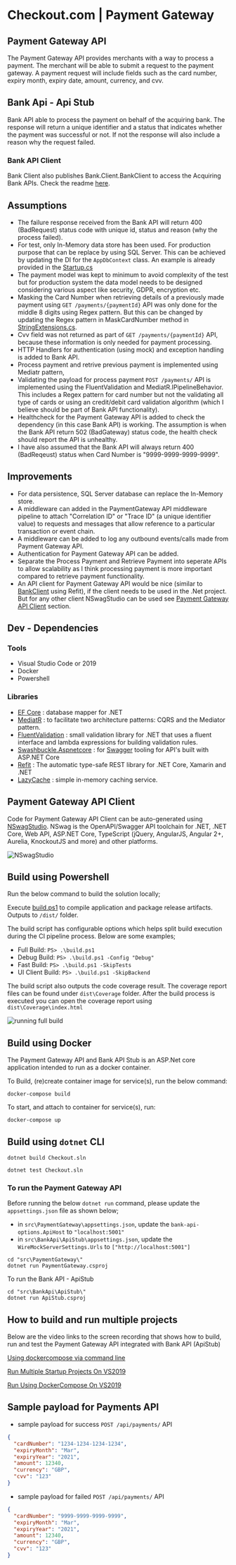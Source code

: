 # Checkout.com | Payment Gateway

## Payment Gateway API

The Payment Gateway API provides merchants with a way to process a payment. The merchant will be able to submit a request to the payment gateway. A payment request will include fields such as the card number, expiry month, expiry date, amount, currency, and cvv.

## Bank Api - Api Stub

Bank API able to process the payment on behalf of the acquiring bank. The response will return a unique identifier and a status that indicates whether the payment was successful or not. If not the response will also include a reason why the request failed.

### Bank API Client

Bank Client also publishes Bank.Client.BankClient to access the Acquiring Bank APIs. Check the readme [here](/src/BankApi/Bank.Client/README.md).

## Assumptions

- The failure response received from the Bank API will return 400 (BadRequest) status code with unique id, status and reason (why the process failed). 
- For test, only In-Memory data store has been used. For production purpose that can be replace by using SQL Server. This can be achieved by updating the DI for the `AppDbContext` class. An example is already provided in the [Startup.cs](/src/PaymentGateway/Startup.cs)
- The payment model was kept to minimum to avoid complexity of the test but for production system the data model needs to be designed considering various aspect like security, GDPR, encryption etc.
- Masking the Card Number when retrieving details of a previously made payment using `GET /payments/{paymentId}` API was only done for the middle 8 digits using Regex pattern. But this can be changed by updating the Regex pattern in MaskCardNumber method in [StringExtensions.cs](/src/SharedKernel/StringExtensions.cs).
- Cvv field was not returned as part of `GET /payments/{paymentId}` API, because these information is only needed for payment processing.
- HTTP Handlers for authentication (using mock) and exception handling is added to Bank API.
- Process payment and retrive previous payment is implemented using Mediatr pattern,
- Validating the payload for process payment `POST /payments/` API is implemented using the FluentValidation and MediatR.IPipelineBehavior. This includes a Regex pattern for card number but not the validating all type of cards or using an credit/debit card validation algorithm (which I believe should be part of Bank API functionality).
- Healthcheck for the Payment Gateway API is added to check the dependency (in this case Bank API) is working. The assumption is when the Bank API return 502 (BadGateway) status code, the health check should report the API is unhealthy.
- I have also assumed that the Bank API will always return 400 (BadReqeust) status when Card Number is "9999-9999-9999-9999".

## Improvements

- For data persistence, SQL Server database can replace the In-Memory store.
- A middleware can added in the PaymentGateway API middleware pipeline to attach "Correlation ID" or "Trace ID" (a unique identifier value) to requests and messages that allow reference to a particular transaction or event chain.
- A middleware can be added to log any outbound events/calls made from Payment Gateway API.
- Authentication for Payment Gateway API can be added.
- Separate the Process Payment and Retrieve Payment into seperate APIs to allow scalability as I think processing payment is more important compared to retrieve payment functionality.
- An API client for Payment Gateway API would be nice (similar to [BankClient](/src/BankApi/Bank.Client/BankClient.cs) using Refit), if the client needs to be used in the .Net project. But for any other client NSwagStudio can be used see [Payment Gateway API Client](#Payment-Gateway-API-Client) section. 

## Dev - Dependencies

### Tools
- Visual Studio Code or 2019
- Docker
- Powershell

### Libraries
- [EF Core](https://docs.microsoft.com/en-us/ef/) : database mapper for .NET
- [MediatR](https://github.com/jbogard/MediatR/wiki) : to facilitate two architecture patterns: CQRS and the Mediator pattern. 
- [FluentValidation](https://fluentvalidation.net/) : small validation library for .NET that uses a fluent interface and lambda expressions for building validation rules.
- [Swashbuckle.Aspnetcore](https://github.com/domaindrivendev/Swashbuckle.AspNetCore) : for [Swagger](https://swagger.io/) tooling for API's built with ASP.NET Core
- [Refit](https://github.com/reactiveui/refit) : The automatic type-safe REST library for .NET Core, Xamarin and .NET
- [LazyCache](https://github.com/alastairtree/LazyCache) : simple in-memory caching service.

## Payment Gateway API Client

Code for Payment Gateway API Client can be auto-generated using [NSwagStudio](https://github.com/RicoSuter/NSwag/wiki/NSwagStudio). NSwag is the OpenAPI/Swagger API toolchain for .NET, .NET Core, Web API, ASP.NET Core, TypeScript (jQuery, AngularJS, Angular 2+, Aurelia, KnockoutJS and more) and other platforms.

![NSwagStudio](images/NSwagStudioUsage.gif)


## Build using Powershell

Run the below command to build the solution locally;

Execute [build.ps1](/src/build.ps1) to compile application and package release artifacts. Outputs to `/dist/` folder.

The build script has configurable options which helps split build execution during the CI pipeline process. Below are some examples;

- Full Build: `PS> .\build.ps1`
- Debug Build: `PS> .\build.ps1 -Config "Debug"`
- Fast Build: `PS> .\build.ps1 -SkipTests`
- UI Client Build: `PS> .\build.ps1 -SkipBackend`

The build script also outputs the code coverage result. The coverage report files can be found under `dist\Coverage` folder. After the build process is executed you can open the coverage report using `dist\Coverage\index.html`

![running full build](images/build.gif)

## Build using Docker

The Payment Gateway API and Bank API Stub is an ASP.Net core application intended to run as a docker container.

To Build, (re)create container image for service(s), run the below command:

``` shell
docker-compose build
```

To start, and attach to container for service(s), run: 

``` shell
docker-compose up
```

## Build using `dotnet` CLI

``` shell
dotnet build Checkout.sln
```

``` shell
dotnet test Checkout.sln
```

### To run the Payment Gateway API

Before running the below `dotnet run` command, please update the `appsettings.json` file as shown below;

- in `src\PaymentGateway\appsettings.json`, update the `bank-api-options.ApiHost`  to `"localhost:5001"`
- in `src\BankApi\ApiStub\appsettings.json`, update the `WireMockServerSettings.Urls` to `["http://localhost:5001"]`

``` shell
cd "src\PaymentGateway\"
dotnet run PaymentGateway.csproj
```

To run the Bank API - ApiStub 
``` shell
cd "src\BankApi\ApiStub\"
dotnet run ApiStub.csproj
```

## How to build and run multiple projects

Below are the video links to the screen recording that shows how to build, run and test the Payment Gateway API integrated with Bank API (ApiStub)

[Using dockercompose via command line](https://youtu.be/nJziB89L1ZQ)

[Run Multiple Startup Projects On VS2019](https://youtu.be/mHGy1guzI0M)

[Run Using DockerCompose On VS2019 ](https://youtu.be/Qp881QRFvXc)

## Sample payload for Payments API

- sample payload for success `POST /api/payments/` API

```json
{
  "cardNumber": "1234-1234-1234-1234",
  "expiryMonth": "Mar",
  "expiryYear": "2021",
  "amount": 12340,
  "currency": "GBP",
  "cvv": "123"
}
```

- sample payload for failed `POST /api/payments/` API

```json
{
  "cardNumber": "9999-9999-9999-9999",
  "expiryMonth": "Mar",
  "expiryYear": "2021",
  "amount": 12340,
  "currency": "GBP",
  "cvv": "123"
}
```

